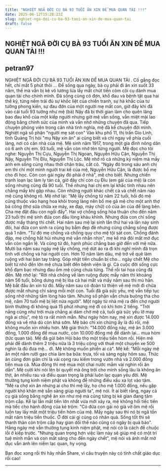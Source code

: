 ```yaml
---
title: "NGHIỆT NGÃ ĐỜI CỤ BÀ 93 TUỔI ĂN XIN ĐỂ MUA QUAN TÀI !!!"
date: 2025-06-12T15:28:23Z
slug: nghiet-nga-doi-cu-ba-93-tuoi-an-xin-de-mua-quan-tai
draft: false
---
```


## NGHIỆT NGÃ ĐỜI CỤ BÀ 93 TUỔI ĂN XIN ĐỂ MUA QUAN TÀI !!!

## petran97

NGHIỆT NGÃ ĐỜI CỤ BÀ 93 TUỔI ĂN XIN ĐỂ MUA QUAN TÀI .
Cố gắng đọc hết, chỉ mất 5 phút thôi
... Để sống qua ngày, bà cụ phải đi ăn xin suốt 33 năm, thế mà vẫn bị kẻ vô lương lừa lấy mất chút tiền còm cõi cụ dành mua quan tài cho chính mình.
Đã sống cùng cô đơn, khổ đau và bệnh tật qua hai thế kỷ, từng nếm trải đủ sự khốc liệt của chiến tranh, sự hà khắc của tư tưởng phong kiến, sự đau đớn của một người mẹ mất con, giờ đây khi đã vào cái tuổi 93 tưởng như mệ (bà) Nậy đã bị thời gian làm cho quên lãng bao đau khổ của một kiếp người nhưng giờ mệ vẫn sống, vẫn miệt mài lao động bằng chính sức của mình và vẫn nhớ những chuyện đã qua. Tiếp chuyện phóng viên trong căn nhà tình nghĩa, mệ đã kể chuyện đời mình.
Nghiệt ngã số phận "người mẹ sát con"
Vào khu phố 11, thị trấn Gio Linh, tỉnh Quảng Trị hỏi "mụ Nậy xin ăn" ai cũng biết và chỉ ngay về phía cuối làng, nơi có căn nhà của mệ.
Mệ sinh năm 1917, trong một gia đình nông dân có 6 anh chị em. 93 tuổi, mệ vẫn còn nhớ tên từng người. Mệ đọc cho tôi nghe: Nguyễn Thị Cựu, Nguyễn Thị Ngoan, Nguyễn Hữu Cận, Nguyễn Thị Nậy, Nguyễn Thị Đĩu, Nguyễn Thị Lộc.
Mệ nhớ rõ cả những kỷ niệm mà mấy anh em sống cùng nhau thời chăn trâu, cắt cỏ. "Ngày đó trong sáu anh chị em thì chỉ một mình người trai kế của mệ, Nguyễn Hữu Cận, là được bố mẹ cho đi học. Còn con gái ngày đó phải ở nhà", mệ cho biết.
Nhưng chiến tranh loạn lạc làm ly tán cả, giờ đây chỉ còn cụ Đĩu (em gái của mệ) là còn sống nhưng cũng đã 90 tuổi. Thế nhưng hai chị em lại khắc tính nhau nên chẳng mấy khi gặp nhau. Còn những người khác chết cả và chết năm nào mệ cũng không rõ.
Mệ nhớ lại: "Mệ lấy chồng từ năm 22 tuổi, hồi đó mệ cũng thuộc vào hạng hoa khôi trong làng nên bố mẹ gã mệ cho một anh thợ bá công (thợ sữa chữa xe máy, xe đạp, máy chữ) có của ăn của để làng bên. Cha mẹ đặt đâu con ngồi đấy".
Hai vợ chồng sống hòa thuận cho đến năm 23 tuổi thì mệ sinh đứa con đầu lòng kháu khỉnh. Nhưng đứa con chỉ sống được mấy tháng thì chết. Hai năm sau mệ lại sinh lần thứ hai và lần này sinh đôi, hai đứa con sinh ra cũng bụ bẫm đẹp đẽ nhưng cũng chẳng sống được quá 1 năm. "Từ đó mẹ chồng và chồng quy cho mệ tội sát con. Chồng đánh đập, mẹ chồng hắt hủi nhưng mệ vẫn nhẫn nhịn", mẹ kể mà đôi mắt mờ đục vẫn còn ngấn lệ. Và cũng từ đó, hạnh phúc chẳng bao giờ đến với mệ nữa.
Mười ba năm sau ngày mệ lấy chồng, mệ dứt áo ra đi khi nghĩ mình đã trọn tình với chồng và hai người con. Hơn 10 năm làm dâu, mệ trở về quê làm ruộng với hai bàn tay trắng.
Góp nhặt tiền chuẩn bị cho... ngày chết
Mệ cho biết từ nhỏ đến lớn mệ chưa biết đến bệnh viện là gì. Cả cuộc đời sống cực khổ đạm bạc nhưng đau ốm mệ cũng chưa từng. Thế rồi tai họa cũng đã đến. Mệ nhớ lại: "Rời nhà chồng về làm ruộng được mấy năm thì khoảng năm 56 tuổi, bỗng dưng mệ bị lòa cả hai mắt và mấy năm sau thì mù hẳn. Mệ bắt đầu ăn xin từ đó. Mấy năm sau có đoàn từ thiện về mệ mới đi chữa được mắt nhưng chỉ sáng mỗi một con. Tuổi đã già sức yếu, mệ vẫn tiếp tục sống nhờ những tấm lòng hảo tâm. Nhưng số phận vẫn chưa buông tha cho mệ, năm 70 tuổi mệ bị liệt nửa người".
Một ngày từ nhà mệ ra đến chợ người bình thường đi không quá 15 phút nhưng mệ đi có khi hơn 2 tiếng. "Trời nắng cũng như trời mưa chẳng ai dám chở mệ cả, tuổi già sức yếu lỡ may ngã ai chịu", mệ tỏ ra rất minh mẫn.
Như ngày hôm nay, mệ xin được 14.000 đồng và về nhà dù còn khá sớm. Mệ bảo chỉ xin chừng ấy là đủ rồi, mệ không muốn xin nhiều hơn. Mệ giải thích: "14.000 đồng này, mệ ăn 3.000 đồng, 1.000 đồng để mua nước, còn 10.000 đồng mệ để dành lại… mua hòm (tức quan tài). Mệ đã gửi bên Hội bảo thọ một triệu tiền hòm rồi. Hiện mệ phải để dành thêm 2 triệu nữa là 3 triệu cộng với thuê một chuyến xe 500 nghìn là đủ đưa mệ… đi. Mệ không muốn phiền ai cả".
Mệ kể: "Mỗi ngày mệ ăn một nắm rưỡi gạo chia làm ba bữa: trưa, tối và sáng ngày hôm sau. Thức ăn cũng đơn giản chỉ là vài cọng rau kiếm trong vườn nhà và 2.000 đồng tiền mua cá. Mùa đông thì mệ mua một chai nước mắm vài nghìn rồi ăn dần".
Mệ cười khi nói lên bí quyết mà ông trời cho mình sống lâu là không ăn thịt, ăn nhiều rau và điều quan trọng là phải luôn lạc quan yêu đời. Mệ thường tụng kinh niệm phật và không để những điều xấu xa lọt vào tâm. "Mệ ra chợ xin ăn nhưng ai cho thì mệ lấy, họ cho mệ 1.000 đồng, nếu gặp người khó khăn mệ sẵn sàng giúp người ta", mệ nói.
Ít ai biết rằng, ngay cả cụ già sống bằng nghề ăn xin như mệ mà cũng từng bị kẻ gian đang tâm trộm cắp. Kể lại lần mất tiền lớn nhất vừa mới xảy ra, mệ không hối tiếc tiền mà tiếc cho hành động của kẻ trộm: "Có đứa con gái nó giả vờ ôm mệ rồi luồn tay lấy mất một triệu tiền hòm của mệ. Mấy ngày sau thì nó bị ngã tốn mất năm triệu tiền thuốc. Ở đời cái gì cũng có nhân quả. Sống tốt thì sẽ thanh thản còn trộm cắp hay gian dối thế nào cũng có ngày bị quả báo".
Hằng ngày mệ vẫn thường tụng kinh niệm phật, mệ nói có là cách để chuộc lỗi ở kiếp trước. "Nhưng quan trọng hơn việc làm này sẽ giúp mệ có một trí tuệ minh mẫn và con mắt sáng cho đến ngày chết", mệ nói và ánh mắt mờ đục vẫn ánh lên niềm lạc quan, hy vọng.
 
Bạn đọc xong rồi thì hãy nhấn Share, vì câu truyện này có tính chất giáo dục rồi cao!
* * *